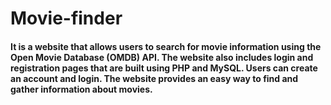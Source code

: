 # Movie-finder

#### It is a website that allows users to search for movie information using the Open Movie Database (OMDB) API. The website also includes login and registration pages that are built using PHP and MySQL. Users can create an account and login. The website provides an easy way to find and gather information about movies.
